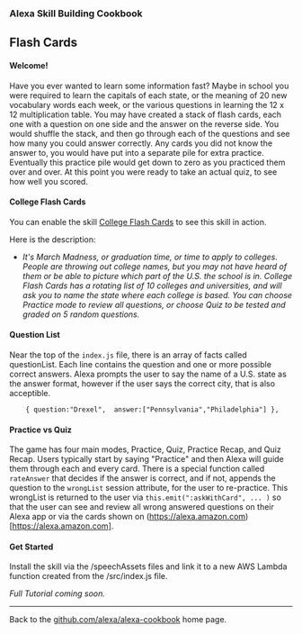 
### Alexa Skill Building Cookbook
## Flash Cards <a id="title"></a>


#### Welcome! <a id="intro"></a>

Have you ever wanted to learn some information fast?
Maybe in school you were required to learn the capitals of each state, or the meaning of 20 new vocabulary words each week, or the various questions in learning the 12 x 12 multiplication table.
You may have created a stack of flash cards, each one with a question on one side and the answer on the reverse side.
You would shuffle the stack, and then go through each of the questions and see how many you could answer correctly.
Any cards you did not know the answer to, you would have put into a separate pile for extra practice.
Eventually this practice pile would get down to zero as you practiced them over and over.
At this point you were ready to take an actual quiz, to see how well you scored.

#### College Flash Cards
You can enable the skill [College Flash Cards](https://www.amazon.com/Robert-McCauley-College-Flash-Cards/dp/B072R1PN7T/ref=sr_1_1?s=digital-skills&ie=UTF8&qid=1497843203&sr=1-1&keywords=college+flash+cards)
to see this skill in action.

Here is the description:

  * *It's March Madness, or graduation time, or time to apply to colleges. People are throwing out college names, but you may not have heard of them or be able to picture which part of the U.S. the school is in. College Flash Cards has a rotating list of 10 colleges and universities, and will ask you to name the state where each college is based. You can choose Practice mode to review all questions, or choose Quiz to be tested and graded on 5 random questions.*

#### Question List

Near the top of the ```index.js``` file, there is an array of facts called questionList.
Each line contains the question and one or more possible correct answers.
Alexa prompts the user to say the name of a U.S. state as the answer format, however if the user says the correct city, that is also acceptible.


```
    { question:"Drexel",  answer:["Pennsylvania","Philadelphia"] },
```

#### Practice vs Quiz

The game has four main modes, Practice, Quiz, Practice Recap, and Quiz Recap.
Users typically start by saying "Practice" and then Alexa will guide them through each and every card.
There is a special function called ```rateAnswer``` that decides if the answer is correct, and if not, appends the question to the ```wrongList``` session attribute, for the user to re-practice.
This wrongList is returned to the user via ```this.emit(":askWithCard", ... )``` so that the user can see and review all wrong answered questions on their Alexa app or via the cards shown on (https://alexa.amazon.com)[https://alexa.amazon.com].

#### Get Started
Install the skill via the /speechAssets files and link it to a new AWS Lambda function created from the /src/index.js file.

*Full Tutorial coming soon.*


<hr />

Back to the [github.com/alexa/alexa-cookbook](https://github.com/alexa/alexa-cookbook) home page.

